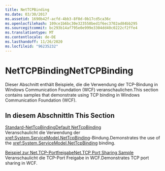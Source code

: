 ```yaml
---
title: NetTCPBinding
ms.date: 03/30/2017
ms.assetid: 1690b42f-acfd-4bb3-8f0d-0b17cd5ca36c
ms.openlocfilehash: 109ce1b6bc30e323558bed1f6ec3702ad84bb295
ms.sourcegitcommit: bc293b14af795e0e999e3304dd40c0222cf2ffe4
ms.translationtype: MT
ms.contentlocale: de-DE
ms.lasthandoff: 11/26/2020
ms.locfileid: "96235232"
---
```

# <a name="nettcpbinding"></a><span data-ttu-id="daef1-102">NetTCPBinding</span><span class="sxs-lookup"><span data-stu-id="daef1-102">NetTCPBinding</span></span>

<span data-ttu-id="daef1-103">Dieser Abschnitt enthält Beispiele, die die Verwendung der TCP-Bindung in Windows Communication Foundation (WCF) veranschaulichen.</span><span class="sxs-lookup"><span data-stu-id="daef1-103">This section contains samples that demonstrate using TCP binding in Windows Communication Foundation (WCF).</span></span>  
  
## <a name="in-this-section"></a><span data-ttu-id="daef1-104">In diesem Abschnitt</span><span class="sxs-lookup"><span data-stu-id="daef1-104">In This Section</span></span>  

 [<span data-ttu-id="daef1-105">Standard-NetTcpBinding</span><span class="sxs-lookup"><span data-stu-id="daef1-105">Default NetTcpBinding</span></span>](default-nettcpbinding.md)  
 <span data-ttu-id="daef1-106">Veranschaulicht die Verwendung der <xref:System.ServiceModel.NetTcpBinding>-Bindung.</span><span class="sxs-lookup"><span data-stu-id="daef1-106">Demonstrates the use of the <xref:System.ServiceModel.NetTcpBinding> binding.</span></span>  
  
 [<span data-ttu-id="daef1-107">Beispiel zur Net.TCP-Portfreigabe</span><span class="sxs-lookup"><span data-stu-id="daef1-107">Net.TCP Port Sharing Sample</span></span>](net-tcp-port-sharing-sample.md)  
 <span data-ttu-id="daef1-108">Veranschaulicht die TCP-Port Freigabe in WCF.</span><span class="sxs-lookup"><span data-stu-id="daef1-108">Demonstrates TCP port sharing in WCF.</span></span>
